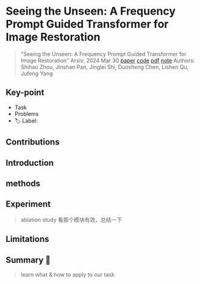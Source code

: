 # Seeing the Unseen: A Frequency Prompt Guided Transformer for Image Restoration

> "Seeing the Unseen: A Frequency Prompt Guided Transformer for Image Restoration" Arxiv, 2024 Mar 30
> [paper](http://arxiv.org/abs/2404.00288v1) [code](https://github.com/joshyZhou/FPro.) [pdf](./2024_03_Arxiv_Seeing-the-Unseen--A-Frequency-Prompt-Guided-Transformer-for-Image-Restoration.pdf) [note](./2024_03_Arxiv_Seeing-the-Unseen--A-Frequency-Prompt-Guided-Transformer-for-Image-Restoration_Note.md)
> Authors: Shihao Zhou, Jinshan Pan, Jinglei Shi, Duosheng Chen, Lishen Qu, Jufeng Yang

## Key-point

- Task
- Problems
- :label: Label:

## Contributions

## Introduction

## methods

## Experiment

> ablation study 看那个模块有效，总结一下

## Limitations

## Summary :star2:

> learn what & how to apply to our task

